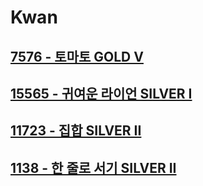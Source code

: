 # Kwan
## [7576 - 토마토 GOLD V](https://www.acmicpc.net/problem/7576)
## [15565 - 귀여운 라이언 SILVER I](https://www.acmicpc.net/problem/15565)
## [11723 - 집합 SILVER II](https://www.acmicpc.net/problem/11723)
## [1138 - 한 줄로 서기 SILVER II](https://www.acmicpc.net/problem/1138)